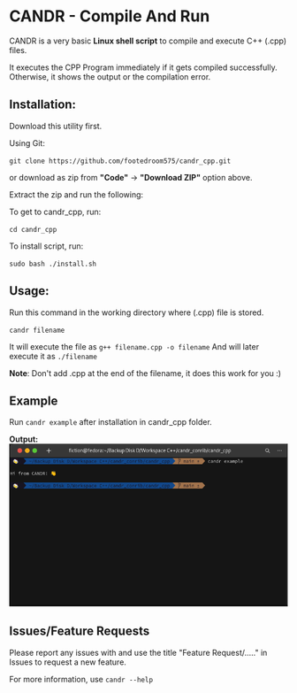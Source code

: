 # CANDR - Compile And Run

CANDR is a very basic **Linux shell script** to compile and execute C++ (.cpp) files.

It executes the CPP Program immediately if it gets compiled successfully. Otherwise, it shows the output or the compilation error.

## Installation:

Download this utility first.

Using Git:

`git clone https://github.com/footedroom575/candr_cpp.git`

or download as zip from **"Code"** -> **"Download ZIP"** option above.

Extract the zip and run the following:

To get to candr_cpp, run:

`cd candr_cpp`

To install script, run:

`sudo bash ./install.sh`


## Usage:

Run this command in the working directory where (.cpp) file is stored.

`candr filename`

It will execute the file as `g++ filename.cpp -o filename`
And will later execute it as `./filename`

**Note**: Don't add .cpp at the end of the filename, it does this work for you :)


## Example

Run `candr example` after installation in candr_cpp folder.

**Output:**
![Exmaple image](https://raw.githubusercontent.com/footedroom575/candr_cpp/main/candr_example.png)

## Issues/Feature Requests

Please report any issues with and use the title "Feature Request/....." in Issues to request a new feature.

For more information, use `candr --help`
